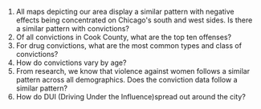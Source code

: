 

1. All maps depicting our area display a similar pattern with negative effects being concentrated on Chicago's south and west sides. Is there a similar pattern with convictions? 
2. Of all convictions in Cook County, what are the top ten offenses?
3. For drug convictions, what are the most common types and class of convictions? 
4. How do convictions vary by age? 
5. From research, we know that violence against women follows a similar pattern across all demographics. Does the conviction data follow a similar pattern? 
6. How do DUI (Driving Under the Influence)spread out around the city? 


